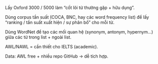 Lấy Oxford 3000 / 5000 làm “cốt lõi từ thường gặp + hữu dụng”.

Dùng corpus tần suất (COCA, BNC, hay các word frequency list) để lấy “ranking / tần suất xuất hiện / sự phân bố” cho mỗi từ.

Dùng WordNet để tạo các mối quan hệ (synonym, antonym, hypernym…) giữa các từ trong list + ngoài list.



AWL/NAWL = cần thiết cho IELTS (academic).

Data: AWL free + nhiều repo GitHub → dễ tích hợp.